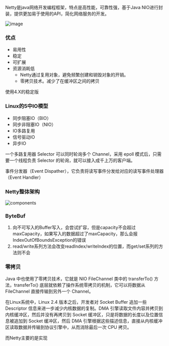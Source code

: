

Netty是java网络开发编程框架，特点是高性能，可靠性强，基于Java NIO进行封装，提供更加易于使用的API，简化网络服务的开发。

![image](F:\GithubMy\my\netty-easy\pic\netty.png)





### 优点

- 易用性
- 稳定
- 可扩展
- 资源消耗低
  - Netty通过复用对象，避免频繁创建和销毁对象的开销。
  - 零拷贝技术。减少了在缓冲区之间的拷贝



使用4.X的稳定版



### Linux的5中IO模型

- 同步阻塞IO（BIO）
- 同步非阻塞IO（NIO）
- IO多路复用
- 信号驱动IO
- 异步IO

一个多路复用器 Selector 可以同时轮询多个 Channel，采用 epoll 模式后，只需要一个线程负责 Selector 的轮询，就可以接入成千上万的客户端。

事件分发器（Event Dispather），它负责将读写事件分发给对应的读写事件处理器（Event Handler）





### Netty整体架构

![components](F:\GithubMy\my\netty-easy\pic\components.png)





### ByteBuf

1. 向不可写入的Buffer写入，会尝试扩容，但是capacity不会超过maxCapacity，如果写入的数据超过了maxCapacity，那么会报IndexOutOfBoundsException的错误
2. read/write系列方法会改变readIndex/writeIndex的位置，而get/set系列的方法则不会





### 零拷贝

 Java 中也使用了零拷贝技术，它就是 NIO FileChannel 类中的 transferTo() 方法，transferTo() 底层就依赖了操作系统零拷贝的机制，它可以将数据从 FileChannel 直接传输到另外一个 Channel。

在Linux系统中，Linux 2.4 版本之后，开发者对 Socket Buffer 追加一些 Descriptor 信息来进一步减少内核数据的复制。DMA 引擎读取文件内容并拷贝到内核缓冲区，然后并没有再拷贝到 Socket 缓冲区，只是将数据的长度以及位置信息被追加到 Socket 缓冲区，然后 DMA 引擎根据这些描述信息，直接从内核缓冲区读取数据并传输到协议引擎中，从而消除最后一次 CPU 拷贝。

而Netty主要的是实现